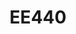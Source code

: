 ---
layout: course
title: EE440
department: Electrical Engineering
name: Mathematics for Data Science
type: Theory
description: "Solving optimization problem is a key ingredient of any data science/Machine Learning (ML) task. It is important to understand how to state problem of practical interests in the language of optimization, and solve it. This course aims to achieve this goal by providing theory and algorithms to solve optimization problems that arise in typical ML problems."
instructor: Prof. Prabhuchandran K. J.
prerequisites:
    - MA101
    - MA102
semestertype: Full
level: UG
lectures: 3
tutorials: 0
practicals: 0
credits: 6
email: prabukj@iitdh.ac.in
syllabus: "Introduction to Data science and Motivation for the course. Review of calculus, native set theory, notion of limits, ordering, series and its convergence. Introduction to Linear Algebra in Data science, notion of vector space, dimension and rank, algorithms for solving linear equations, importance of norms and notion of convergence, matrix decompositions and its use. Importance of optimization in data science: Birds view of Linear Regression, Multivariate Regression, Logistic Regression etc. Convex Optimization: Convex sets, convex functions, duality theory, different types of optimization problems, Introduction to linear program. Algorithms: Central of gravity method, Gradient descent methods,Nestrov acceleration, mirror descent/Nestrov dual averaging, stochastic gradient methods, Rmsprop, SIGNSGD, ADAM algorithm etc. Non-convex optimization: Demonstration of convex methods on non-convex problems; merits and disadvantages."
references:
    - "C. Bishop, “Pattern Recognition and Machine Learning,” Springer, 2006. Cambridge university press, 2018 (reprint). for Machine Learning,” Now publisher, 2017."
permalink: /:title/ 
categories: ee 400 ug
---